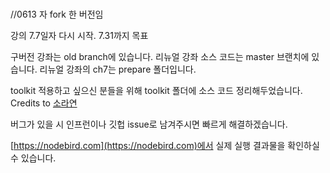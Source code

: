 \
//0613 자 fork 한 버전임

강의 7.7일자 다시 시작. 7.31까지 목표

구버전 강좌는 old branch에 있습니다.
리뉴얼 강좌 소스 코드는 master 브랜치에 있습니다.
리뉴얼 강좌의 ch7는 prepare 폴더입니다.

toolkit 적용하고 싶으신 분들을 위해 toolkit 폴더에 소스 코드 정리해두었습니다.
Credits to [소라연](https://github.com/sorayeon/react-nodebird-toolkit)

버그가 있을 시 인프런이나 깃헙 issue로 남겨주시면 빠르게 해결하겠습니다.

[https://nodebird.com](https://nodebird.com)에서 실제 실행 결과물을 확인하실 수 있습니다.

